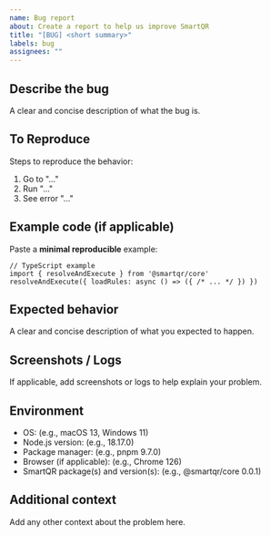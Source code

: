```yaml
---
name: Bug report
about: Create a report to help us improve SmartQR
title: "[BUG] <short summary>"
labels: bug
assignees: ""
---
```


## Describe the bug
A clear and concise description of what the bug is.

## To Reproduce
Steps to reproduce the behavior:
1. Go to "..."
2. Run "..."
3. See error "..."

## Example code (if applicable)
Paste a **minimal reproducible** example:

    // TypeScript example
    import { resolveAndExecute } from '@smartqr/core'
    resolveAndExecute({ loadRules: async () => ({ /* ... */ }) })

## Expected behavior
A clear and concise description of what you expected to happen.

## Screenshots / Logs
If applicable, add screenshots or logs to help explain your problem.

## Environment
- OS: (e.g., macOS 13, Windows 11)
- Node.js version: (e.g., 18.17.0)
- Package manager: (e.g., pnpm 9.7.0)
- Browser (if applicable): (e.g., Chrome 126)
- SmartQR package(s) and version(s): (e.g., @smartqr/core 0.0.1)

## Additional context
Add any other context about the problem here.
